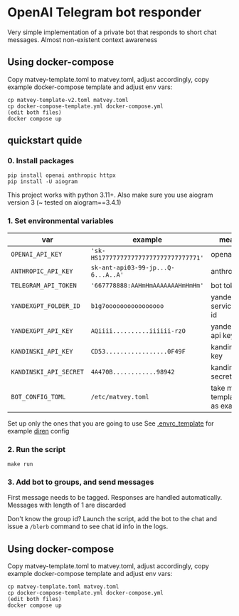 # OpenAI Telegram bot responder

Very simple implementation of a private bot that responds to short chat messages. Almost non-existent context awareness

## Using docker-compose

Copy matvey-template.toml to matvey.toml, adjust accordingly, copy example docker-compose template and adjust env vars:

```
cp matvey-template-v2.toml matvey.toml
cp docker-compose-template.yml docker-compose.yml
(edit both files)
docker compose up
```

## quickstart quide

### 0. Install packages

```
pip install openai anthropic httpx
pip install -U aiogram
```

This project works with python 3.11+.
Also make sure you use aiogram version 3 (~ tested on aiogram==3.4.1)

### 1. Set environmental variables 

| var | example | meaning |
| --- | ------  | ------- |
| `OPENAI_API_KEY` | `'sk-HS1777777777777777777777777771'` | openapi key |
| `ANTHROPIC_API_KEY` | `sk-ant-api03-99-jp...Q-6...A..A'` | anthropic_key |
| `TELEGRAM_API_TOKEN` | `'667778888:AAHmHmAAAAAAAHmHmHm'` | bot token |
| `YANDEXGPT_FOLDER_ID` | `b1g7oooooooooooooooo` | yandex service folder id |
| `YANDEXGPT_API_KEY` | `AQiiii..........iiiiii-rzO` | yandex gpt api key |
| `KANDINSKI_API_KEY` | `CD53.................0F49F` | kandinski api key |
| `KANDINSKI_API_SECRET` | `4A470B............98942` | kandinski api secret |
| `BOT_CONFIG_TOML` | `/etc/matvey.toml` | take matvey-template.toml as example |

Set up only the ones that you are going to use
See [.envrc_template](./.envrc_template) for example [diren](https://direnv.net/) config

### 2. Run the script

```
make run
```

### 3. Add bot to groups, and send messages

First message needs to be tagged. Responses are handled automatically. Messages with length of 1 are discarded

Don't know the group id? Launch the script, add the bot to the chat and issue a `/blerb` command to see chat id info in the logs.

## Using docker-compose

Copy matvey-template.toml to matvey.toml, adjust accordingly, copy example docker-compose template and adjust env vars:

```
cp matvey-template.toml matvey.toml
cp docker-compose-template.yml docker-compose.yml
(edit both files)
docker compose up
```
